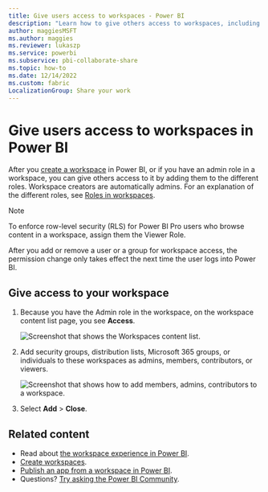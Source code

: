```yaml
---
title: Give users access to workspaces - Power BI
description: "Learn how to give others access to workspaces, including collections of dashboards, reports, and paginated reports built to deliver key metrics for your organization."
author: maggiesMSFT
ms.author: maggies
ms.reviewer: lukaszp
ms.service: powerbi
ms.subservice: pbi-collaborate-share
ms.topic: how-to
ms.date: 12/14/2022
ms.custom: fabric
LocalizationGroup: Share your work
---
```

# Give users access to workspaces in Power BI

After you [create a workspace](service-create-the-new-workspaces.md) in Power BI, or if you have an admin role in a workspace, you can give others access to it by adding them to the different roles. Workspace creators are automatically admins. For an explanation of the different roles, see [Roles in workspaces](service-roles-new-workspaces.md).

> [!NOTE]
> To enforce row-level security (RLS) for Power BI Pro users who browse content in a workspace, assign them the Viewer Role.
> 
> After you add or remove a user or a group for workspace access, the permission change only takes effect the next time the user logs into Power BI.

## Give access to your workspace

1. Because you have the Admin role in the workspace, on the workspace content list page, you see **Access**.

    ![Screenshot that shows the Workspaces content list.](media/service-create-the-new-workspaces/power-bi-workspace-access-icon.png)

1. Add security groups, distribution lists, Microsoft 365 groups, or individuals to these workspaces as admins, members, contributors, or viewers. 

    ![Screenshot that shows how to add members, admins, contributors to a workspace.](media/service-create-the-new-workspaces/power-bi-workspace-add-members.png)

9. Select **Add** > **Close**.

## Related content

* Read about [the workspace experience in Power BI](service-new-workspaces.md).
* [Create workspaces](service-create-the-new-workspaces.md).
* [Publish an app from a workspace in Power BI](service-create-distribute-apps.md).
* Questions? [Try asking the Power BI Community](https://community.powerbi.com/).

